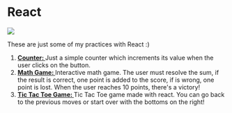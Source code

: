 # React

<img src="https://upload.wikimedia.org/wikipedia/commons/thumb/a/a7/React-icon.svg/512px-React-icon.svg.png">

These are just some of my practices with React :)

<ol>
  <li> <strong> <a href="https://cartxu.github.io/react-practice/counter" target="_blank"> Counter: </a></strong> Just a simple counter which increments its value when the user clicks on the button. </li>
  <li> <strong> <a href="https://cartxu.github.io/react-practice/game" target="_blank"> Math Game: </a></strong> Interactive math game. The user must resolve the sum, if the result is correct, one point is added to the score, if is wrong, one point is lost. When the user reaches 10 points, there's a victory! </li>
   <li> <strong> <a href="https://cartxu.github.io/react-practice/tictactoe" target="_blank"> Tic Tac Toe Game: </a></strong> Tic Tac Toe game made with react. You can go back to the previous moves or start over with the bottoms on the right! </li>

</ol>
